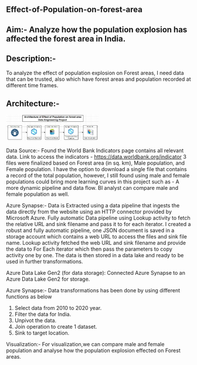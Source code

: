 ## Effect-of-Population-on-forest-area

## Aim:- Analyze how the population explosion has affected the forest area in India.

## Description:- 
To analyze the effect of population explosion on Forest areas, I need data that can be trusted, also which have forest areas and population recorded at different time frames.

## Architecture:-

<img src="/Images/Architecture of effect of Population on forest area Project.JPG" width="50%">

Data Source:- Found the World Bank Indicators page contains all relevant data.
Link to access the indicators - https://data.worldbank.org/indicator
3 files were finalized based on Forest area (in sq. km), Male population, and Female population.
I have the option to download a single file that contains a record of the total population, however, I still found using male and female populations could bring more learning curves in this project such as -
A more dynamic pipeline and data flow.
BI analyst can compare male and female population as well.

Azure Synapse:- Data is Extracted using a data pipeline that ingests the data directly from the website using an HTTP connector provided by Microsoft Azure.
Fully automatic Data pipeline using Lookup activity to fetch the relative URL and sink filename and pass it to for each iterator.
I created a robust and fully automatic pipeline, one JSON document is saved in a storage account which contains a web URL to access the files and sink file name.
Lookup activity fetched the web URL and sink filename and provide the data to For Each iterator which then pass the parameters to copy activity one by one.
The data is then stored in a data lake and ready to be used in further transformations.

Azure Data Lake Gen2 (for data storage): Connected Azure Synapse to an Azure Data Lake Gen2 for storage.

Azure Synapse:- Data transformations has been done by using different functions as below
1. Select data from 2010 to 2020 year.
2. Filter the data for India.
3. Unpivot the data.
4. Join operation to create 1 dataset.
5. Sink to target location.

Visualization:- For visualization,we can compare male and female population and analyse how the population explosion effected on Forest areas.
